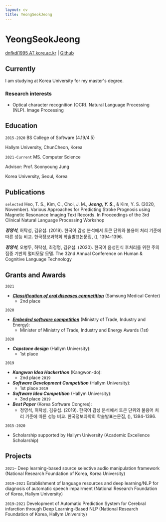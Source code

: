 ```yaml
---
layout: cv
title: YeongSeokJeong
---
```

# YeongSeokJeong

<div id="webaddress">
<a href="dnfkdi1995@korea.ac.kr">dnfkdi1995 AT kore.ac.kr</a>
| <a href="https://github.com/YeongSeokJeong">Github</a>
    
</div>

## Currently

I am studying at Korea University for my master's degree.

### Research interests

- Optical character recognition (OCR). Natural Language Processing (NLP). Image Processing

## Education

`2015-2020`
BS College of Software (4.19/4.5)

Hallym University, ChunCheon, Korea

`2021-Current`
MS. Computer Science

Advisor: Prof. Soonyoung Jung

Korea University, Seoul, Korea

## Publications

`selected`
Heo, T. S., Kim, C., Choi, J. M., ***Jeong, Y. S.***, & Kim, Y. S. (2020, November). Various Approaches for Predicting Stroke Prognosis using Magnetic Resonance Imaging Text Records. In Proceedings of the 3rd Clinical Natural Language Processing Workshop

***정영석***, 허탁성, 김유섭. (2019). 한국어 감성 분석에서 토큰 단위와 불용어 처리 기준에 따른 성능 비교. 한국정보과학회 학술발표논문집, (), 1394-1396.

***정영석***, 오병두, 허탁성, 최정명, 김유섭. (2020).  한국어 음성인식 후처리를 위한 주의 집중 기반의 멀티모달 모델. The 32nd Annual Conference on Human & Cognitive Language Technology

## Grants and Awards

`2021`
- [***Classification of oral diseases competition***](http://intelligence.korea.ac.kr/news/2021/03/08/ai-competition.html) (Samsung Medical Center)
    - 2nd place

`2020`
- ***[Embeded software competition](https://www.newswire.co.kr/newsRead.php?no=916390)*** (Ministry of Trade, Industry and Energy): 
    - Minister of Ministry of Trade, Industry and Energy Awards (1st)

`2020`
- ***Capstone design*** (Hallym University): 
    - 1st place

`2019`
- ***Kangwon Idea Hackerthon*** (Kangwon-do): 
    - 2nd place
`2019`
- ***Software Development Competition*** (Hallym University): 
    - 1st place
`2019`
- ***Software Idea Competition*** (Hallym University): 
    - 3nd place
`2019`
-  ***Best Paper*** (Korea Software Congres): 
    - 정영석, 허탁성, 김유섭. (2019). 한국어 감성 분석에서 토큰 단위와 불용어 처리 기준에 따른 성능 비교. 한국정보과학회 학술발표논문집, (), 1394-1396.

`2015-2020`
- Scholarship supported by Hallym University (Academic Excellence Scholarship)

## Projects

`2021~`
Deep learning-based source selective audio manipulation framework (National Research Foundation of Korea, Korea University)

`2019~2021`
Establishment of language resources and deep learning/NLP for diagnosis of automatic speech impairment (National Research Foundation of Korea, Hallym University)

`2019~2021`
Development of Automatic Prediction System for Cerebral infarction through Deep Learning-Based NLP (National Research Foundation of Korea, Hallym University)

<!-- ### Footer

Last updated: Feb 2021 -->


